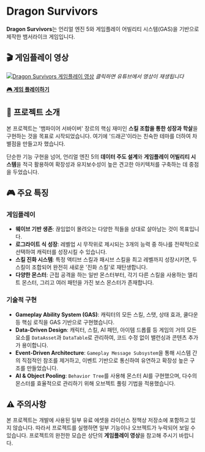 # Dragon Survivors

**Dragon Survivors**는 언리얼 엔진 5와 게임플레이 어빌리티 시스템(GAS)을 기반으로 제작한 뱀서라이크 게임입니다.

## 🎬 게임플레이 영상

[![Dragon Survivors 게임플레이 영상](https://img.youtube.com/vi/UhfVZGFVC7E/maxresdefault.jpg)](https://www.youtube.com/watch?v=UhfVZGFVC7E)
*클릭하면 유튜브에서 영상이 재생됩니다*

**[🎮 게임 플레이하기](https://drive.google.com/file/d/1iQz50p9tok77vfyYV4xgwT4qecZ_SeOM/view?usp=drive_link)**

## 📖 프로젝트 소개

본 프로젝트는 '뱀파이어 서바이버' 장르의 핵심 재미인 **스킬 조합을 통한 성장과 학살**을 구현하는 것을 목표로 시작되었습니다. 여기에 '드래곤'이라는 친숙한 테마를 더하여 차별점을 만들고자 했습니다.

단순한 기능 구현을 넘어, 언리얼 엔진 5의 **데이터 주도 설계**와 **게임플레이 어빌리티 시스템**을 적극 활용하여 확장성과 유지보수성이 높은 견고한 아키텍처를 구축하는 데 중점을 두었습니다.

## 🎮 주요 특징

### 게임플레이
- **웨이브 기반 생존**: 끊임없이 몰려오는 다양한 적들을 상대로 살아남는 것이 목표입니다.
- **로그라이트 식 성장**: 레벨업 시 무작위로 제시되는 3개의 능력 중 하나를 전략적으로 선택하여 캐릭터를 성장시킬 수 있습니다.
- **스킬 진화 시스템**: 특정 액티브 스킬과 패시브 스킬을 최고 레벨까지 성장시키면, 두 스킬이 조합되어 완전히 새로운 '진화 스킬'로 재탄생합니다.
- **다양한 몬스터**: 근접 공격을 하는 일반 몬스터부터, 각기 다른 스킬을 사용하는 엘리트 몬스터, 그리고 여러 패턴을 가진 보스 몬스터가 존재합니다.

### 기술적 구현
- **Gameplay Ability System (GAS)**: 캐릭터의 모든 스킬, 스탯, 상태 효과, 쿨다운 등 핵심 로직을 GAS 기반으로 구현했습니다.
- **Data-Driven Design**: 캐릭터, 스킬, AI 패턴, 아이템 드롭률 등 게임의 거의 모든 요소를 `DataAsset`과 `DataTable`로 관리하여, 코드 수정 없이 밸런싱과 콘텐츠 추가가 용이합니다.
- **Event-Driven Architecture**: `Gameplay Message Subsystem`을 통해 시스템 간의 직접적인 참조를 제거하고, 이벤트 기반으로 통신하여 유연하고 확장성 높은 구조를 만들었습니다.
- **AI & Object Pooling**: `Behavior Tree`를 사용해 몬스터 AI를 구현했으며, 다수의 몬스터를 효율적으로 관리하기 위해 오브젝트 풀링 기법을 적용했습니다.

## ⚠️ 주의사항
본 프로젝트는 개발에 사용된 일부 유료 에셋을 라이선스 정책상 저장소에 포함하고 있지 않습니다. 따라서 프로젝트를 실행하면 일부 기능이나 오브젝트가 누락되어 보일 수 있습니다. 프로젝트의 완전한 모습은 상단의 **게임플레이 영상**을 참고해 주시기 바랍니다.
